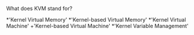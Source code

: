 What does KVM stand for?

*'Kernel Virtual Memory'
*'Kernel-based Virtual Memory'
*'Kernel Virtual Machine'
+'Kernel-based Virtual Machine'
*'Kernel Variable Management'
